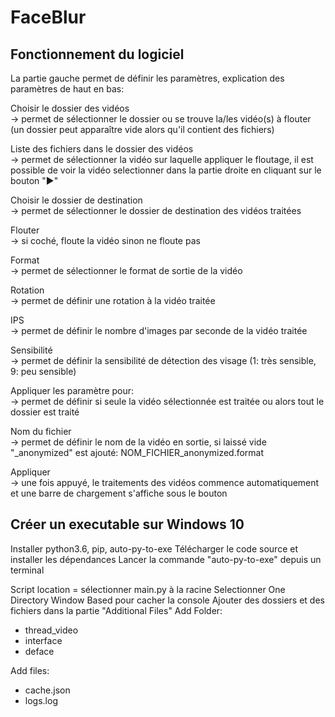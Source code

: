 # FaceBlur

## Fonctionnement du logiciel

La partie gauche permet de définir les paramètres, explication des paramètres de haut en bas:

Choisir le dossier des vidéos  
  -> permet de sélectionner le dossier ou se trouve la/les vidéo(s) à flouter (un dossier peut apparaître vide alors qu'il contient des fichiers)

Liste des fichiers dans le dossier des vidéos  
  -> permet de sélectionner la vidéo sur laquelle appliquer le floutage, il est possible de voir la vidéo selectionner dans la partie droite en cliquant sur le bouton "▶"
  
Choisir le dossier de destination  
  -> permet de sélectionner le dossier de destination des vidéos traitées

Flouter  
  -> si coché, floute la vidéo sinon ne floute pas

Format  
  -> permet de sélectionner le format de sortie de la vidéo
  
Rotation  
  -> permet de définir une rotation à la vidéo traitée
     
IPS  
  -> permet de définir le nombre d'images par seconde de la vidéo traitée
    
Sensibilité  
  -> permet de définir la sensibilité de détection des visage (1: très sensible, 9: peu sensible)
    
Appliquer les paramètre pour:  
  -> permet de définir si seule la vidéo sélectionnée est traitée ou alors tout le dossier est traité
    
Nom du fichier  
  -> permet de définir le nom de la vidéo en sortie, si laissé vide "_anonymized" est ajouté: NOM_FICHIER_anonymized.format
    
Appliquer  
  -> une fois appuyé, le traitements des vidéos commence automatiquement et une barre de chargement s'affiche sous le bouton
  
  

## Créer un executable sur Windows 10

Installer python3.6, pip, auto-py-to-exe
Télécharger le code source et installer les dépendances
Lancer la commande "auto-py-to-exe" depuis un terminal

Script location = sélectionner main.py à la racine
Selectionner One Directory
Window Based pour cacher la console
Ajouter des dossiers et des fichiers dans la partie "Additional Files"
Add Folder:
  - thread_video
  - interface
  - deface

Add files:
  - cache.json
  - logs.log
